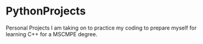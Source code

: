 # PythonProjects
Personal Projects I am taking on to practice my coding to prepare myself for learning C++ for a MSCMPE degree.
